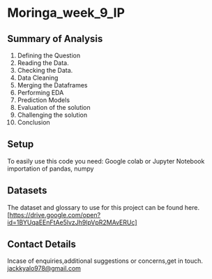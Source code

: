 # Moringa_week_9_IP

## Summary of Analysis
1. Defining the Question
2. Reading the Data.
3. Checking the Data.
4. Data Cleaning
5. Merging the Dataframes
6. Performing EDA
7. Prediction Models
8. Evaluation of the solution
9. Challenging the solution
10. Conclusion

## Setup
To easily use this code you need: Google colab or Jupyter Notebook importation of pandas, numpy

## Datasets
The dataset and glossary to use for this project can be found here. [https://drive.google.com/open?id=1BYUqaEEnFtAe5lvzJh9lpVpR2MAvERUc]

## Contact Details
Incase of enquiries,additional suggestions or concerns,get in touch. jackkyalo978@gmail.com
